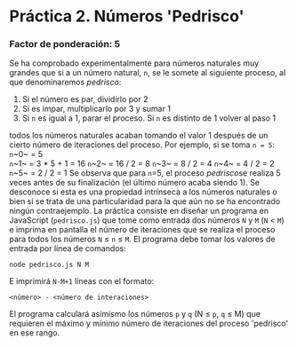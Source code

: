 # Práctica 2. Números 'Pedrisco'
### Factor de ponderación: 5
Se ha comprobado experimentalmente para números naturales muy grandes que si a un número natural, `n`, se le somete al siguiente proceso, al que denominaremos *pedrisco*:
 1. Si el número es par, dividirlo por 2
 2. Si es impar, multiplicarlo por 3 y sumar 1
 3. Si `n` es igual a 1, parar el proceso. Si `n` es distinto de 1 volver al paso 1

todos los números naturales acaban tomando el valor 1 después de un cierto número de iteraciones del proceso. Por ejemplo, si se toma `n = 5`:
`n`~0~ = 5  
`n`~1~ = 3 * 5 + 1 = 16
`n`~2~ = 16 / 2 = 8
`n`~3~ = 8 / 2 = 4
`n`~4~ = 4 / 2 = 2
`n`~5~ = 2 / 2 = 1
Se observa  que para `n`=5, el proceso *pedrisco*se realiza 5 veces antes de su finalización (el último número acaba siendo 1).
Se desconoce si esta es una propiedad intrínseca a los números naturales o bien si se trata de una particularidad para la que aún no se ha encontrado ningún contraejemplo.
La práctica consiste en diseñar un programa en JavaScript (`pedrisco.js`) que tome como entrada dos números `N` y `M` (`N` $\lt$ `M`) e imprima en pantalla el número de iteraciones que se realiza el proceso para todos los números  `N` $\leq$ `n`  $\leq$ `M`.
El programa debe tomar los valores de entrada por línea de comandos:

    node pedrisco.js N M

E imprimirá `N-M+1` líneas con el formato:

    <número> - <número de interaciones>

El programa calculará asimismo los números `p` y `q` (N $\leq$ `p`, `q`  $\leq$ M) que requieren el máximo y mínimo número de iteraciones del proceso 'pedrisco' en ese rango.
<!--stackedit_data:
eyJoaXN0b3J5IjpbLTEyNzAwMDMxNTcsOTkzODQ3ODMxLDQyNj
M2MDA1MV19
-->